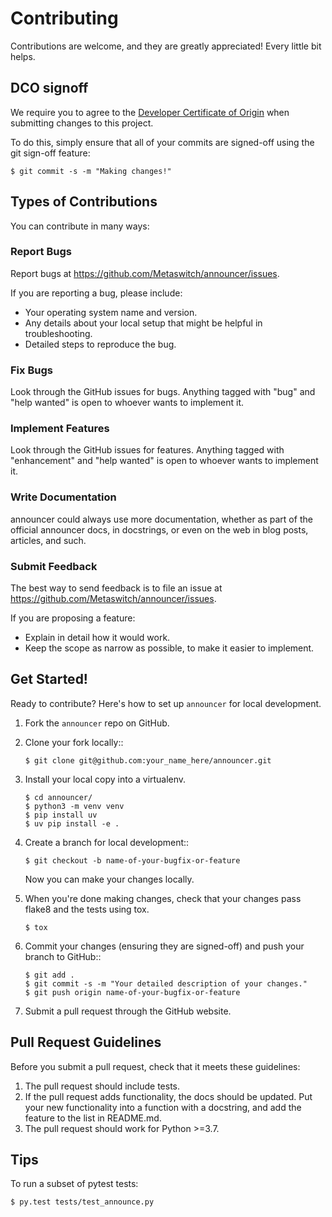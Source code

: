 # Contributing

Contributions are welcome, and they are greatly appreciated! Every little bit
helps.

## DCO signoff
We require you to agree to the [Developer Certificate of Origin](DCO) when submitting changes to this project.

To do this, simply ensure that all of your commits are signed-off using the git sign-off feature:

```shell
$ git commit -s -m "Making changes!"
```

## Types of Contributions
You can contribute in many ways:

### Report Bugs

Report bugs at https://github.com/Metaswitch/announcer/issues.

If you are reporting a bug, please include:

- Your operating system name and version.
- Any details about your local setup that might be helpful in troubleshooting.
- Detailed steps to reproduce the bug.

### Fix Bugs

Look through the GitHub issues for bugs. Anything tagged with "bug" and "help
wanted" is open to whoever wants to implement it.

### Implement Features

Look through the GitHub issues for features. Anything tagged with "enhancement"
and "help wanted" is open to whoever wants to implement it.

### Write Documentation

announcer could always use more documentation, whether as part of the
official announcer docs, in docstrings, or even on the web in blog posts,
articles, and such.

### Submit Feedback

The best way to send feedback is to file an issue at https://github.com/Metaswitch/announcer/issues.

If you are proposing a feature:

* Explain in detail how it would work.
* Keep the scope as narrow as possible, to make it easier to implement.

## Get Started!

Ready to contribute? Here's how to set up `announcer` for local development.

1. Fork the `announcer` repo on GitHub.

2. Clone your fork locally::

    ```shell
    $ git clone git@github.com:your_name_here/announcer.git
    ```

3. Install your local copy into a virtualenv.

    ```shell
    $ cd announcer/
    $ python3 -m venv venv
    $ pip install uv
    $ uv pip install -e .
    ```

4. Create a branch for local development::

    ```shell
    $ git checkout -b name-of-your-bugfix-or-feature
    ```

   Now you can make your changes locally.

5. When you're done making changes, check that your changes pass flake8 and the
   tests using tox.

    ```shell
    $ tox
    ```

6. Commit your changes (ensuring they are signed-off) and push your branch to GitHub::

    ```shell
    $ git add .
    $ git commit -s -m "Your detailed description of your changes."
    $ git push origin name-of-your-bugfix-or-feature
    ```

7. Submit a pull request through the GitHub website.

## Pull Request Guidelines

Before you submit a pull request, check that it meets these guidelines:

1. The pull request should include tests.
2. If the pull request adds functionality, the docs should be updated. Put
   your new functionality into a function with a docstring, and add the
   feature to the list in README.md.
3. The pull request should work for Python >=3.7.

## Tips

To run a subset of pytest tests:

```shell
$ py.test tests/test_announce.py
```
